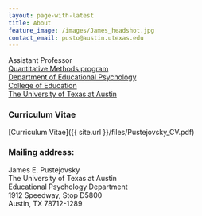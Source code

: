 ```yaml
---
layout: page-with-latest
title: About
feature_image: /images/James_headshot.jpg
contact_email: pusto@austin.utexas.edu
---
```


Assistant Professor  
[Quantitative Methods program](http://www.edb.utexas.edu/education/departments/edp/doctoral/qm/)  
[Department of Educational Psychology](http://www.edb.utexas.edu/education/departments/edp/)  
[College of Education](http://www.edb.utexas.edu/education/home/)  
[The University of Texas at Austin](http://www.utexas.edu/)

### Curriculum Vitae

[Curriculum Vitae]({{ site.url }}/files/Pustejovsky_CV.pdf)

### Mailing address:

James E. Pustejovsky  
The University of Texas at Austin  
Educational Psychology Department  
1912 Speedway, Stop D5800  
Austin, TX 78712-1289
